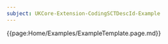 ```yaml
---
subject: UKCore-Extension-CodingSCTDescId-Example
---
```

{{page:Home/Examples/ExampleTemplate.page.md}}